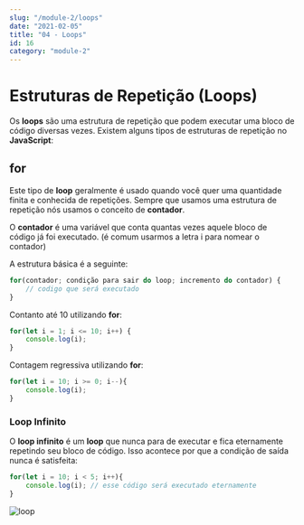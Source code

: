 ```yaml
---
slug: "/module-2/loops"
date: "2021-02-05"
title: "04 - Loops"
id: 16
category: "module-2"
---
```


# Estruturas de Repetição (Loops)

Os **loops** são uma estrutura de repetição que podem executar uma bloco de código diversas vezes. Existem alguns tipos de estruturas de repetição no **JavaScript**:

## for

Este tipo de **loop** geralmente é usado quando você quer uma quantidade finita e conhecida de repetições. Sempre que usamos uma estrutura de repetição nós usamos o conceito de **contador**.

O **contador** é uma variável que conta quantas vezes aquele bloco de código já foi executado. (é comum usarmos a letra i para nomear o contador)

A estrutura básica é a seguinte:

```javascript
for(contador; condição para sair do loop; incremento do contador) {
    // codigo que será executado
}
```

Contanto até 10 utilizando **for**:

```javascript
for(let i = 1; i <= 10; i++) {
    console.log(i);
}
```

Contagem regressiva utilizando **for**:

```javascript
for(let i = 10; i >= 0; i--){
    console.log(i);
}
```

### Loop Infinito

O **loop infinito** é um **loop** que nunca para de executar e fica eternamente repetindo seu bloco de código. Isso acontece por que a condição de saída nunca é satisfeita:

```javascript
for(let i = 10; i < 5; i++){
    console.log(i); // esse código será executado eternamente
}
```

![loop](https://media.giphy.com/media/MDXomrcGshGso/giphy.gif)
